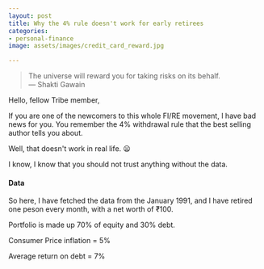 ```yaml
---
layout: post
title: Why the 4% rule doesn't work for early retirees
categories:
- personal-finance
image: assets/images/credit_card_reward.jpg

---
```

> The universe will reward you for taking risks on its behalf.
> <br>
> — Shakti Gawain

Hello, fellow Tribe member,

If you are one of the newcomers to this whole FI/RE movement, I have bad news for you. You remember the 4% withdrawal rule that the best selling author tells you about.

Well, that doesn't work in real life. :frowning:

I know, I know that you should not trust anything without the data.

#### Data

So here, I have fetched the data from the January 1991, and I have retired one peson every month, with a net worth of ₹100.

Portfolio is made up 70% of equity and 30% debt.

Consumer Price inflation = 5%

Average return on debt = 7%